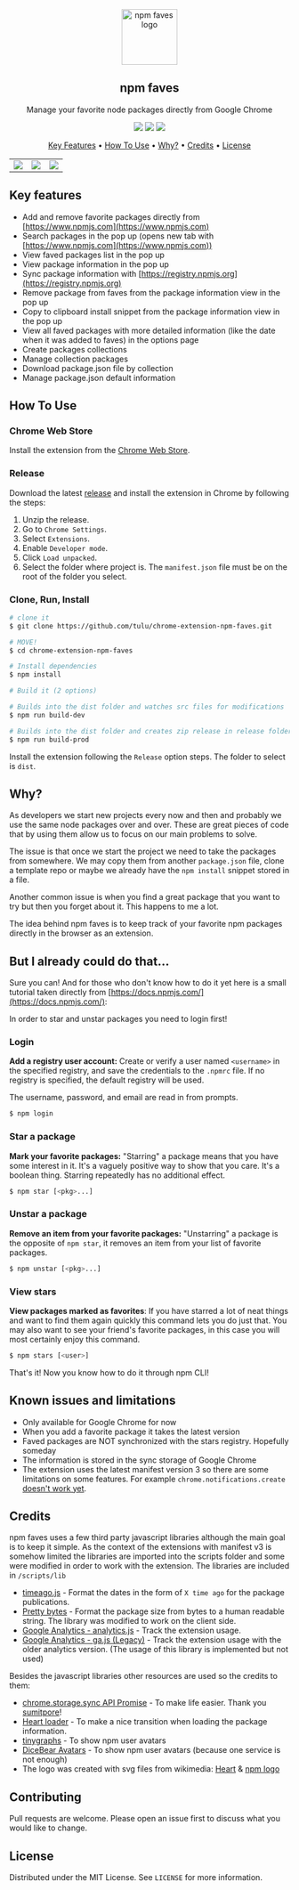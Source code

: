 <div align="center">
    <img width="100" alt="npm faves logo" src="./docs/images/npm-faves-logo.png">
</div>
<h2 align="center">npm faves</h2>

<p align="center">Manage your favorite node packages directly from Google Chrome</p>

<p align="center">
    <img src="https://img.shields.io/chrome-web-store/v/lgcedkogdjoickahfdegicgmbkloaaem?label=Version" />
    <img src="https://img.shields.io/chrome-web-store/users/lgcedkogdjoickahfdegicgmbkloaaem?label=Downloads" />
    <img src="https://img.shields.io/github/license/tulu/chrome-extension-npm-faves?label=License" />
</p>

<p align="center">
  <a href="#key-features">Key Features</a> •
  <a href="#how-to-use">How To Use</a> •
  <a href="#why">Why?</a> •
  <a href="#credits">Credits</a> •
  <a href="#license">License</a>
</p>

<table border="0">
<tr>
<td><img src="./docs/demo/01 - content-script.gif" /></td>
<td><img src="./docs/demo/02 - navigation.gif" /></td>
<td><img src="./docs/demo/03 - copy-clipboard.gif" /></td>
</tr>
</table>

## Key features

- Add and remove favorite packages directly from [https://www.npmjs.com](https://www.npmjs.com)
- Search packages in the pop up (opens new tab with [https://www.npmjs.com](https://www.npmjs.com))
- View faved packages list in the pop up
- View package information in the pop up
- Sync package information with [https://registry.npmjs.org](https://registry.npmjs.org)
- Remove package from faves from the package information view in the pop up
- Copy to clipboard install snippet from the package information view in the pop up
- View all faved packages with more detailed information (like the date when it was added to faves) in the options page
- Create packages collections
- Manage collection packages
- Download package.json file by collection
- Manage package.json default information

## How To Use

### Chrome Web Store

Install the extension from the [Chrome Web Store](https://chrome.google.com/webstore/detail/npm-faves/lgcedkogdjoickahfdegicgmbkloaaem).

### Release

Download the latest [release](https://github.com/tulu/chrome-extension-npm-faves/releases) and install the extension in Chrome by following the steps:

1. Unzip the release.
2. Go to `Chrome Settings`.
3. Select `Extensions`.
4. Enable `Developer mode`.
5. Click `Load unpacked`.
6. Select the folder where project is. The `manifest.json` file must be on the root of the folder you select.

### Clone, Run, Install

```sh
# clone it
$ git clone https://github.com/tulu/chrome-extension-npm-faves.git

# MOVE!
$ cd chrome-extension-npm-faves

# Install dependencies
$ npm install

# Build it (2 options)

# Builds into the dist folder and watches src files for modifications
$ npm run build-dev

# Builds into the dist folder and creates zip release in release folder
$ npm run build-prod
```

Install the extension following the `Release` option steps. The folder to select is `dist`.

## Why?

As developers we start new projects every now and then and probably we use the same node packages over and over. These are great pieces of code that by using them allow us to focus on our main problems to solve.

The issue is that once we start the project we need to take the packages from somewhere. We may copy them from another `package.json` file, clone a template repo or maybe we already have the `npm install` snippet stored in a file.

Another common issue is when you find a great package that you want to try but then you forget about it. This happens to me a lot.

The idea behind npm faves is to keep track of your favorite npm packages directly in the browser as an extension.

## But I already could do that...

Sure you can! And for those who don't know how to do it yet here is a small tutorial taken directly from [https://docs.npmjs.com/](https://docs.npmjs.com/):

In order to star and unstar packages you need to login first!

### Login

**Add a registry user account:** Create or verify a user named `<username>` in the specified registry, and save the credentials to the `.npmrc` file. If no registry is specified, the default registry will be used.

The username, password, and email are read in from prompts.

```sh
$ npm login
```

### Star a package

**Mark your favorite packages:** "Starring" a package means that you have some interest in it. It's a vaguely positive way to show that you care.
It's a boolean thing. Starring repeatedly has no additional effect.

```sh
$ npm star [<pkg>...]
```

### Unstar a package

**Remove an item from your favorite packages:** "Unstarring" a package is the opposite of `npm star`, it removes an item from your list of favorite packages.

```sh
$ npm unstar [<pkg>...]
```

### View stars

**View packages marked as favorites**: If you have starred a lot of neat things and want to find them again quickly this command lets you do just that. You may also want to see your friend's favorite packages, in this case you will most certainly enjoy this command.

```sh
$ npm stars [<user>]
```

That's it! Now you know how to do it through npm CLI!

## Known issues and limitations

- Only available for Google Chrome for now
- When you add a favorite package it takes the latest version
- Faved packages are NOT synchronized with the stars registry. Hopefully someday
- The information is stored in the sync storage of Google Chrome
- The extension uses the latest manifest version 3 so there are some limitations on some features. For example `chrome.notifications.create` [doesn't work yet](https://bugs.chromium.org/p/chromium/issues/detail?id=1168477&q=image%20is%20not%20defined%20notification%20manifest%20v3&can=2).

## Credits

npm faves uses a few third party javascript libraries although the main goal is to keep it simple. As the context of the extensions with manifest v3 is somehow limited the libraries are imported into the scripts folder and some were modified in order to work with the extension. The libraries are included in `/scripts/lib`

- [timeago.js](https://www.npmjs.com/package/timeago.js) - Format the dates in the form of `X time ago` for the package publications.
- [Pretty bytes](https://www.npmjs.com/package/pretty-bytes) - Format the package size from bytes to a human readable string. The library was modified to work on the client side.
- [Google Analytics - analytics.js](https://developers.google.com/analytics/devguides/collection/analyticsjs) - Track the extension usage.
- [Google Analytics - ga.js (Legacy)](https://developers.google.com/analytics/devguides/collection/gajs) - Track the extension usage with the older analytics version. (The usage of this library is implemented but not used)

Besides the javascript libraries other resources are used so the credits to them:

- [chrome.storage.sync API Promise](https://gist.github.com/sumitpore/47439fcd86696a71bf083ede8bbd5466) - To make life easier. Thank you [sumitpore](https://gist.github.com/sumitpore)!
- [Heart loader](https://loading.io/css/) - To make a nice transition when loading the package information.
- [tinygraphs](https://www.tinygraphs.com/) - To show npm user avatars
- [DiceBear Avatars](https://avatars.dicebear.com/) - To show npm user avatars (because one service is not enough)
- The logo was created with svg files from wikimedia: [Heart](https://commons.wikimedia.org/wiki/File:Heart_font_awesome.svg) & [npm logo](https://commons.wikimedia.org/wiki/File:Npm-logo.svg)

## Contributing

Pull requests are welcome. Please open an issue first to discuss what you would like to change.

## License

Distributed under the MIT License. See `LICENSE` for more information.
